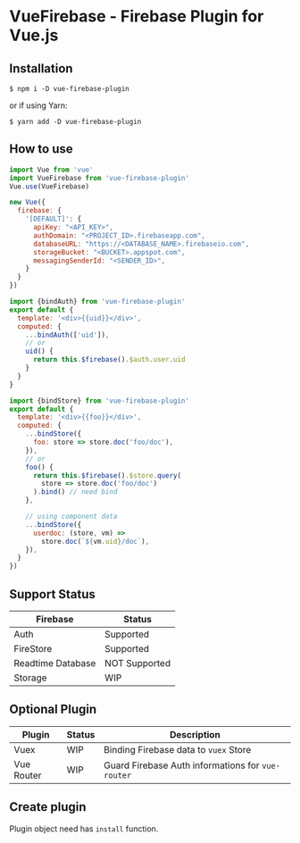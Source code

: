 # VueFirebase - Firebase Plugin for Vue.js

## Installation

```
$ npm i -D vue-firebase-plugin
```

or if using Yarn:

```
$ yarn add -D vue-firebase-plugin
```

## How to use

```javascript
import Vue from 'vue'
import VueFirebase from 'vue-firebase-plugin'
Vue.use(VueFirebase)

new Vue({
  firebase: {
    '[DEFAULT]': {
      apiKey: "<API_KEY>",
      authDomain: "<PROJECT_ID>.firebaseapp.com",
      databaseURL: "https://<DATABASE_NAME>.firebaseio.com",
      storageBucket: "<BUCKET>.appspot.com",
      messagingSenderId: "<SENDER_ID>",
    }
  }
})
```

```javascript
import {bindAuth} from 'vue-firebase-plugin'
export default {
  template: '<div>{{uid}}</div>',
  computed: {
    ...bindAuth(['uid']),
    // or
    uid() {
      return this.$firebase().$auth.user.uid
    }
  }
}
```

```javascript
import {bindStore} from 'vue-firebase-plugin'
export default {
  template: '<div>{{foo}}</div>',
  computed: {
    ...bindStore({
      foo: store => store.doc('foo/doc'),
    }),
    // or
    foo() {
      return this.$firebase().$store.query(
        store => store.doc('foo/doc')
      ).bind() // need bind
    },

    // using component data
    ...bindStore({
      userdoc: (store, vm) =>
        store.doc(`${vm.uid}/doc`),
    }),
  }
})
```

## Support Status

 Firebase          | Status
-------------------|-------------
 Auth              | Supported
 FireStore         | Supported
 Readtime Database | NOT Supported
 Storage           | WIP

## Optional Plugin

 Plugin       | Status | Description
--------------|--------|-----------------------------------------------------
 Vuex         | WIP    | Binding Firebase data to `vuex` Store
 Vue Router   | WIP    | Guard Firebase Auth informations for `vue-router`

## Create plugin

Plugin object need has `install` function.
